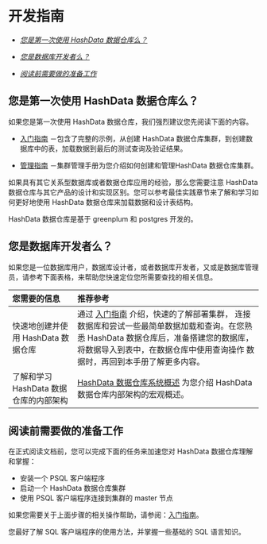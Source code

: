 # 开发指南

* [*您是第一次使用 HashData 数据仓库么？*](#1)

* [*您是数据库开发者么？*](#2)

* [*阅读前需要做的准备工作*](#3)

## <h2 id='1'> 您是第一次使用 HashData 数据仓库么？

如果您是第一次使用 HashData 数据仓库，我们强烈建议您先阅读下面的内容。

* [入门指南]() －包含了完整的示例，从创建 HashData 数据仓库集群，到创建数据库中的表，加载数据到最后的测试查询及验证结果。

* [管理指南]() －集群管理手册为您介绍如何创建和管理HashData 数据仓库集群。

如果具有其它关系型数据库或者数据仓库应用的经验，那么您需要注意 HashData 数据仓库与其它产品的设计和实现区别。您可以参考最佳实践章节来了解和学习如何更好地使用 HashData 数据仓库来加载数据和设计表结构。

HashData 数据仓库是基于 greenplum 和 postgres 开发的。

## <h2 id='2'> 您是数据库开发者么？

如果您是一位数据库用户，数据库设计者，或者数据库开发者，又或是数据库管理员，请参考下面表格，来帮助您快速定位您所需要查找的相关信息。

| 您需要的信息 | 推荐参考 |
| :--- | :--- |
| 快速地创建并使用 HashData 数据仓库 | 通过 [入门指南]() 介绍，快速的了解部署集群， 连接数据库和尝试一些最简单数据加载和查询。在您熟悉 HashData 数据仓库后，准备搭建您的数据库，将数据导入到表中，在数据仓库中使用查询操作 数据时，再回到本手册了解更多内容。 |
| 了解和学习 HashData 数据仓库的内部架构 | [HashData 数据仓库系统概述](/hashdata-shu-ju-cang-ku-xi-tong-gai-shu.md) 为您介绍 HashData 数据仓库内部架构的宏观概述。 |

## <h2 id='3'> 阅读前需要做的准备工作

在正式阅读文档前，您可以完成下面的任务来加速您对 HashData 数据仓库理解和掌握：

* 安装一个 PSQL 客户端程序
* 启动一个 HashData 数据仓库集群 
* 使用 PSQL 客户端程序连接到集群的 master 节点

如果您需要关于上面步骤的相关操作帮助，请参阅：[入门指南]()。

您最好了解 SQL 客户端程序的使用方法，并掌握一些基础的 SQL 语言知识。

